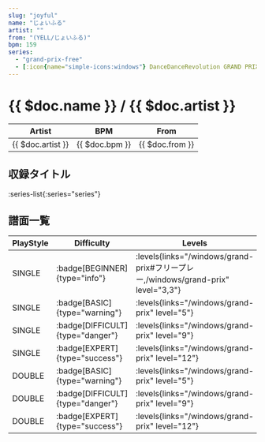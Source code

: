 ```yaml
---
slug: "joyful"
name: "じょいふる"
artist: ""
from: "(YELL/じょいふる)"
bpm: 159
series:
  - "grand-prix-free"
  - [:icon{name="simple-icons:windows"} DanceDanceRevolution GRAND PRIX](/windows/grand-prix)
---
```


# {{ $doc.name }} / {{ $doc.artist }}

|Artist|BPM|From|
|------|---|----|
|{{ $doc.artist }}|{{ $doc.bpm }}|{{ $doc.from }}|

## 収録タイトル

:series-list{:series="series"}

## 譜面一覧

|PlayStyle|Difficulty|Levels|Notes|Movie|
|---------|----------|------|-----|-----|
|SINGLE| :badge[BEGINNER]{type="info"}| :levels{links="/windows/grand-prix#フリープレー,/windows/grand-prix" level="3,3"}|73/0||
|SINGLE| :badge[BASIC]{type="warning"}| :levels{links="/windows/grand-prix" level="5"}|152/12||
|SINGLE| :badge[DIFFICULT]{type="danger"}| :levels{links="/windows/grand-prix" level="9"}|259/15||
|SINGLE| :badge[EXPERT]{type="success"}| :levels{links="/windows/grand-prix" level="12"}|371/6||
|DOUBLE| :badge[BASIC]{type="warning"}| :levels{links="/windows/grand-prix" level="5"}|170/7||
|DOUBLE| :badge[DIFFICULT]{type="danger"}| :levels{links="/windows/grand-prix" level="9"}|246/21||
|DOUBLE| :badge[EXPERT]{type="success"}| :levels{links="/windows/grand-prix" level="12"}|366/7||
